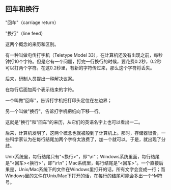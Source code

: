 
## 回车和换行

"回车"（carriage return）

"换行"（line feed）

这两个概念的来历和区别。

有一种叫做电传打字机（Teletype Model 33），在计算机还没有出现之前，每秒钟打10个字符。但是它有一个问题，打完一行换行的时候，要花费0.2秒，0.2秒可以打两个字符。在这0.2秒里，有新的字符传过来，那么这个字符将丢失。

后来，研制人员提出一种解决议案。

在每行后面加两个表示结束的字符。

一个叫做"回车"，告诉打字机把打印头定位在左边界；

另一个叫做"换行"，告诉打字机把纸向下移一行。

这就是"换行"和"回车"的来历，从它们的英语名字上也可以看出一二。

后来，计算机发明了，这两个概念也就被般到了计算机上。那时，存储器很贵，一些科学家认为在每行结尾加两个字符太浪费了，加一个就可以。于是，就出现了分歧。

Unix系统里，每行结尾只有"<换行>"，即"\n"；Windows系统里面，每行结尾是"<回车><换行>"，即"\r\n"；Mac系统里，每行结尾是"<回车>"。一个直接后果是，Unix/Mac系统下的文件在Windows里打开的话，所有文字会变成一行；而Windows里的文件在Unix/Mac下打开的话，在每行的结尾可能会多出一个^M符号。
